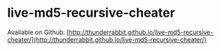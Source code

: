 live-md5-recursive-cheater
==========================

Available on Github:
[http://thunderrabbit.github.io/live-md5-recursive-cheater/](http://thunderrabbit.github.io/live-md5-recursive-cheater/)
